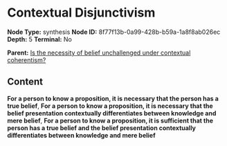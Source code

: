 # Contextual Disjunctivism

**Node Type:** synthesis
**Node ID:** 8f77f13b-0a99-428b-b59a-1a8f8ab026ec
**Depth:** 5
**Terminal:** No

**Parent:** [Is the necessity of belief unchallenged under contextual coherentism?](is-the-necessity-of-belief-unchallenged-under-contextual-coherentism-antithesis-b572dc35-3dbc-4d78-b3c1-1c1938515335.md)

## Content

**For a person to know a proposition, it is necessary that the person has a true belief**, **For a person to know a proposition, it is necessary that the belief presentation contextually differentiates between knowledge and mere belief**, **For a person to know a proposition, it is sufficient that the person has a true belief and the belief presentation contextually differentiates between knowledge and mere belief**
